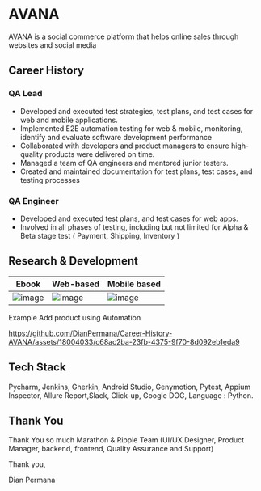 # AVANA
AVANA is a social commerce platform that helps online sales through websites and social media

## Career History

### QA Lead
- Developed and executed test strategies, test plans, and test cases for web and mobile applications.
- Implemented E2E automation testing for web & mobile, monitoring, identify and evaluate software development performance
- Collaborated with developers and product managers to ensure high-quality products were delivered on time.
- Managed a team of QA engineers and mentored junior testers.
- Created and maintained documentation for test plans, test cases, and testing processes

### QA Engineer
- Developed and executed test plans, and test cases for web apps.
- Involved in all phases of testing, including but not limited for Alpha & Beta stage test ( Payment, Shipping, Inventory )


## Research & Development

| Ebook        | Web-based     | Mobile based |
|--------------|---------------|-------------------|
| ![image](https://github.com/DianPermana/Career-History-AVANA/assets/18004033/c4d07e37-e8b1-4466-a69a-9434677069b4) | ![image](https://github.com/DianPermana/Career-History-AVANA/assets/18004033/6cc9e7e3-bee9-47ed-879c-7bf79b523cfb) | ![image](https://github.com/DianPermana/Career-History-AVANA/assets/18004033/af01b17c-8060-4e49-ad4c-63dd0735489c)


Example Add product using Automation

https://github.com/DianPermana/Career-History-AVANA/assets/18004033/c68ac2ba-23fb-4375-9f70-8d092eb1eda9


## Tech Stack
Pycharm, Jenkins, Gherkin, Android Studio, Genymotion, Pytest, Appium Inspector, Allure Report,Slack, Click-up, Google DOC, Language : Python.


## Thank You
Thank You so much  Marathon & Ripple Team (UI/UX Designer, Product Manager, backend, frontend, Quality Assurance and Support)

Thank you,

Dian Permana
